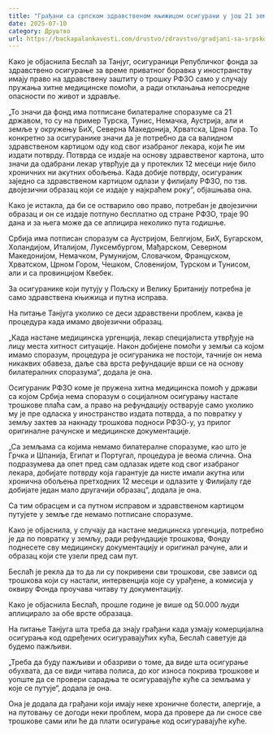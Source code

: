 ```yaml
---
title: "Грађани са српском здравственом књижицом осигурани у још 21 земљи"
date: 2025-07-10
category: Друштво
url: https://backapalankavesti.com/drustvo/zdravstvo/gradjani-sa-srpskom-zdravstvenom-knjizicom-osigurani-u-jos-21-zemlji/
---
```


Како је објаснила Беслаћ за Танјуг, осигураници Републичког фонда за здравствено осигурање за време приватног боравка у иностранству имају право на здравствену заштиту о трошку РФЗО само у случају пружања хитне медицинске помоћи, а ради отклањања непосредне опасности по живот и здравље.

„То значи да фонд има потписане билатералне споразуме са 21 државом, то су на пример Турска, Тунис, Немачка, Аустрија, али и земље у окружењу БиХ, Северна Македонија, Хрватска, Црна Гора. То конкретно за осигуранике значи да је потребно да са валидном здравственом картицом оду код свог изабраног лекара, који ће им издати потврду. Потврда се издаје на основу здравственог картона, што значи да одабрани лекар утврђује да у протеклих 12 месеци није било хроничних ни акутних обољења. Када добије потврду, осигураник заједно са здравственом картицом одлази у филијалу РФЗО, по тзв. двојезични образац који се издаје у најкраћем року“, објашњава она.

Како је истакла, да би се остварило ово право, потребан је двојезични образац и он се издаје потпуно бесплатно од стране РФЗО, траје 90 дана и за њега може да се аплицира неколико пута годишње.

Србија има потписан споразум са Аустријом, Белгијом, БиХ, Бугарском, Холандијом, Италијом, Луксембургом, Мађарском, Северном Македонијом, Немачком, Румунијом, Словачком, Француском, Хрватском, Црном Гором, Чешком, Словенијом, Турском и Тунисом, али и са провинцијом Квебек.

За осигуранике који путују у Пољску и Велику Британију потребна је само здравствена књижица и путна исправа.

На питање Танјуга уколико се деси здравствени проблем, каква је процедура када имамо двојезични образац.

„Када настане медицинска ургенција, лекар специјалиста утврђује на лицу места хитност ситуације. Након добијене помоћи у земљи са којом имамо споразум, процедура је осигураника не постоји, тачније он нема никаквих обавеза, даље сва врста рефундације врши се на основу билатералних споразума“, додала је она.

Осигураник РФЗО коме је пружена хитна медицинска помоћ у држави са којом Србија нема споразум о социјалном осигурању настале трошкове плаћа сам, а право на рефундацију остварује само уколико му је пре одласка у иностранство издата потврда, а по повратку у земљу захтев за накнаду трошкова подноси РФЗО-у, уз прилог оригиналне рачунске и медицинске документације.

„Са земљама са којима немамо билатералне споразуме, као што је Грчка и Шпанија, Египат и Португал, процедура је веома слична. Она подразумева да опет пред сам одлазак идете код свог изабраног лекара, добијате потврду која гарантује да нисте имали акутна или хронична обољења претходних 12 месеци и одлазите у Филијалу где добијате један мало другачији образац“, додала је она.

Са тим обрасцем и са путном исправом и здравственом картицом путујете у земље где немамо потписане споразуме.

Како је објаснила, у случају да настане медицинска ургенција, потребно је да по повратку у земљу, ради рефундације трошкова, Фонду поднесете сву медицинску документацију и оригинал рачуне, али и образац који сте узели пред сам пут.

Беслаћ је рекла да то да ли су покривени сви трошкови, све зависи од трошкова који су настали, интервенција које су урађене, а комисија у оквиру Фонда проучава читаву ту документацију.

Како је објаснила Беслаћ, прошле године је више од 50.000 људи аплицирало за обе врсте образаца.

На питање Танјуга шта треба да знају грађани када узмају комерцијална осигурања код одређених осигуравајућих кућа, Беслаћ саветује да будемо пажљиви.

„Треба да буду пажљиви и обазриви о томе, да виде шта осигурање обухвата, да се види читава полиса, до ког износа покрива трошкове и уопште да се провери сарадња те осигуравајуће куће са земљама у које се путује“, додала је она.

Она је додала да грађани који имају неке хроничне болести, алергије, а на путовању се догоди неки проблем, мора да провере да ли сносе све трошкове сами или ће да плати осигурање код осигуравајуће куће.
